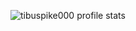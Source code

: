 ![tibuspike000 profile stats](https://github-readme-stats.vercel.app/api?username=tibuspike000&show_icons=true&theme=tokyonight)
